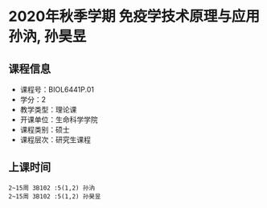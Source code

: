 # 2020年秋季学期 免疫学技术原理与应用 孙汭, 孙昊昱






## 课程信息

- 课程号：BIOL6441P.01
- 学分：2
- 教学类型：理论课
- 开课单位：生命科学学院
- 课程类别：硕士
- 课程层次：研究生课程

## 上课时间

```
2~15周 3B102 :5(1,2) 孙汭
2~15周 3B102 :5(1,2) 孙昊昱
```


